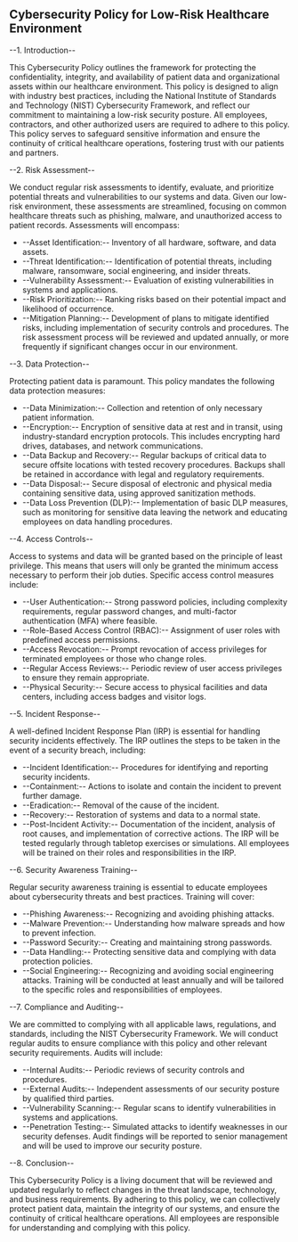 ## Cybersecurity Policy for Low-Risk Healthcare Environment

--1. Introduction--

This Cybersecurity Policy outlines the framework for protecting the confidentiality, integrity, and availability of patient data and organizational assets within our healthcare environment. This policy is designed to align with industry best practices, including the National Institute of Standards and Technology (NIST) Cybersecurity Framework, and reflect our commitment to maintaining a low-risk security posture. All employees, contractors, and other authorized users are required to adhere to this policy. This policy serves to safeguard sensitive information and ensure the continuity of critical healthcare operations, fostering trust with our patients and partners.

--2. Risk Assessment--

We conduct regular risk assessments to identify, evaluate, and prioritize potential threats and vulnerabilities to our systems and data. Given our low-risk environment, these assessments are streamlined, focusing on common healthcare threats such as phishing, malware, and unauthorized access to patient records. Assessments will encompass:

-   --Asset Identification:-- Inventory of all hardware, software, and data assets.
-   --Threat Identification:-- Identification of potential threats, including malware, ransomware, social engineering, and insider threats.
-   --Vulnerability Assessment:-- Evaluation of existing vulnerabilities in systems and applications.
-   --Risk Prioritization:-- Ranking risks based on their potential impact and likelihood of occurrence.
-   --Mitigation Planning:-- Development of plans to mitigate identified risks, including implementation of security controls and procedures.
The risk assessment process will be reviewed and updated annually, or more frequently if significant changes occur in our environment.

--3. Data Protection--

Protecting patient data is paramount. This policy mandates the following data protection measures:

-   --Data Minimization:-- Collection and retention of only necessary patient information.
-   --Encryption:-- Encryption of sensitive data at rest and in transit, using industry-standard encryption protocols. This includes encrypting hard drives, databases, and network communications.
-   --Data Backup and Recovery:-- Regular backups of critical data to secure offsite locations with tested recovery procedures. Backups shall be retained in accordance with legal and regulatory requirements.
-   --Data Disposal:-- Secure disposal of electronic and physical media containing sensitive data, using approved sanitization methods.
-   --Data Loss Prevention (DLP):-- Implementation of basic DLP measures, such as monitoring for sensitive data leaving the network and educating employees on data handling procedures.

--4. Access Controls--

Access to systems and data will be granted based on the principle of least privilege. This means that users will only be granted the minimum access necessary to perform their job duties. Specific access control measures include:

-   --User Authentication:-- Strong password policies, including complexity requirements, regular password changes, and multi-factor authentication (MFA) where feasible.
-   --Role-Based Access Control (RBAC):-- Assignment of user roles with predefined access permissions.
-   --Access Revocation:-- Prompt revocation of access privileges for terminated employees or those who change roles.
-   --Regular Access Reviews:-- Periodic review of user access privileges to ensure they remain appropriate.
-   --Physical Security:-- Secure access to physical facilities and data centers, including access badges and visitor logs.

--5. Incident Response--

A well-defined Incident Response Plan (IRP) is essential for handling security incidents effectively. The IRP outlines the steps to be taken in the event of a security breach, including:

-   --Incident Identification:-- Procedures for identifying and reporting security incidents.
-   --Containment:-- Actions to isolate and contain the incident to prevent further damage.
-   --Eradication:-- Removal of the cause of the incident.
-   --Recovery:-- Restoration of systems and data to a normal state.
-   --Post-Incident Activity:-- Documentation of the incident, analysis of root causes, and implementation of corrective actions.
The IRP will be tested regularly through tabletop exercises or simulations. All employees will be trained on their roles and responsibilities in the IRP.

--6. Security Awareness Training--

Regular security awareness training is essential to educate employees about cybersecurity threats and best practices. Training will cover:

-   --Phishing Awareness:-- Recognizing and avoiding phishing attacks.
-   --Malware Prevention:-- Understanding how malware spreads and how to prevent infection.
-   --Password Security:-- Creating and maintaining strong passwords.
-   --Data Handling:-- Protecting sensitive data and complying with data protection policies.
-   --Social Engineering:-- Recognizing and avoiding social engineering attacks.
Training will be conducted at least annually and will be tailored to the specific roles and responsibilities of employees.

--7. Compliance and Auditing--

We are committed to complying with all applicable laws, regulations, and standards, including the NIST Cybersecurity Framework. We will conduct regular audits to ensure compliance with this policy and other relevant security requirements. Audits will include:

-   --Internal Audits:-- Periodic reviews of security controls and procedures.
-   --External Audits:-- Independent assessments of our security posture by qualified third parties.
-   --Vulnerability Scanning:-- Regular scans to identify vulnerabilities in systems and applications.
-   --Penetration Testing:-- Simulated attacks to identify weaknesses in our security defenses.
Audit findings will be reported to senior management and will be used to improve our security posture.

--8. Conclusion--

This Cybersecurity Policy is a living document that will be reviewed and updated regularly to reflect changes in the threat landscape, technology, and business requirements. By adhering to this policy, we can collectively protect patient data, maintain the integrity of our systems, and ensure the continuity of critical healthcare operations. All employees are responsible for understanding and complying with this policy.
